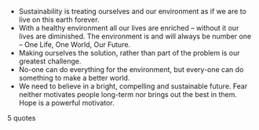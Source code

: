  - Sustainability is treating ourselves and our environment as if we are to live on this earth forever.
 - With a healthy environment all our lives are enriched – without it our lives are diminished. The environment is and will always be number one – One Life, One World, Our Future.
 - Making ourselves the solution, rather than part of the problem is our greatest challenge.
 - No-one can do everything for the environment, but every-one can do something to make a better world.
 - We need to believe in a bright, compelling and sustainable future. Fear neither motivates people long-term nor brings out the best in them. Hope is a powerful motivator.

5 quotes